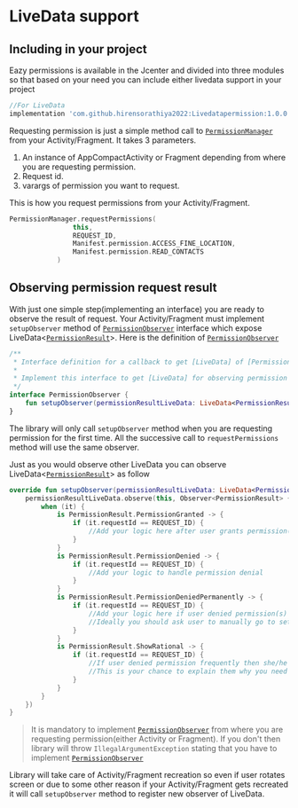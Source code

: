 # LiveData support

## Including in your project
Eazy permissions is available in the Jcenter and divided into three modules so that based on your need you can include either livedata support in your project

```groovy
//For LiveData
implementation 'com.github.hirensorathiya2022:Livedatapermission:1.0.0'
```

Requesting permission is just a simple method call to [`PermissionManager`](../livedatapermission/src/main/java/com/eazypermissions/livedatapermission/PermissionManager.kt) from your Activity/Fragment. It takes 3 parameters.
1. An instance of AppCompactActivity or Fragment depending from where you are requesting permission.
2. Request id.
3. varargs of permission you want to request.

This is how you request permissions from your Activity/Fragment.
```kotlin
PermissionManager.requestPermissions(
                this,
                REQUEST_ID,
                Manifest.permission.ACCESS_FINE_LOCATION,
                Manifest.permission.READ_CONTACTS
            )
```

## Observing permission request result
With just one simple step(implementing an interface) you are ready to observe the result of request.
Your Activity/Fragment must implement `setupObserver` method of [`PermissionObserver`](https://github.com/sagar-viradiya/eazypermissions/blob/e1a36d5fb3ad487ac22da9b18e9b4c848cfcb74c/livedatapermission/src/main/java/com/eazypermissions/livedatapermission/PermissionManager.kt#L115) interface which expose LiveData<[`PermissionResult`](../common/src/main/java/com/eazypermissions/common/model/PermissionResult.kt)>. Here is the definition of [`PermissionObserver`](https://github.com/sagar-viradiya/eazypermissions/blob/e1a36d5fb3ad487ac22da9b18e9b4c848cfcb74c/livedatapermission/src/main/java/com/eazypermissions/livedatapermission/PermissionManager.kt#L115)
```kotlin
/**
 * Interface definition for a callback to get [LiveData] of [PermissionResult]
 *
 * Implement this interface to get [LiveData] for observing permission request result.
 */
interface PermissionObserver {
    fun setupObserver(permissionResultLiveData: LiveData<PermissionResult>)
}
```
The library will only call `setupObserver` method when you are requesting permission for the first time. All the successive call to `requestPermissions` method will use the same observer.

Just as you would observe other LiveData you can observe LiveData<[`PermissionResult`](../common/src/main/java/com/eazypermissions/common/model/PermissionResult.kt)> as follow
```kotlin
override fun setupObserver(permissionResultLiveData: LiveData<PermissionResult>) {
    permissionResultLiveData.observe(this, Observer<PermissionResult> {
        when (it) {
            is PermissionResult.PermissionGranted -> {
                if (it.requestId == REQUEST_ID) {
                    //Add your logic here after user grants permission(s)
                }
            }
            is PermissionResult.PermissionDenied -> {
                if (it.requestId == REQUEST_ID) {
                    //Add your logic to handle permission denial
                }
            }
            is PermissionResult.PermissionDeniedPermanently -> {
                if (it.requestId == REQUEST_ID) {
                    //Add your logic here if user denied permission(s) permanently.
                    //Ideally you should ask user to manually go to settings and enable permission(s)
                }
            }
            is PermissionResult.ShowRational -> {
                if (it.requestId == REQUEST_ID) {
                    //If user denied permission frequently then she/he is not clear about why you are asking this permission.
                    //This is your chance to explain them why you need permission.
                }
            }
        }
    })
}
```
> It is mandatory to implement [`PermissionObserver`](https://github.com/sagar-viradiya/eazypermissions/blob/e1a36d5fb3ad487ac22da9b18e9b4c848cfcb74c/livedatapermission/src/main/java/com/eazypermissions/livedatapermission/PermissionManager.kt#L115) from where you are requesting permission(either Activity or Fragment).
If you don't then library will throw `IllegalArgumentException` stating that you have to implement [`PermissionObserver`](https://github.com/sagar-viradiya/eazypermissions/blob/e1a36d5fb3ad487ac22da9b18e9b4c848cfcb74c/livedatapermission/src/main/java/com/eazypermissions/livedatapermission/PermissionManager.kt#L115)

Library will take care of Activity/Fragment recreation so even if user rotates screen or due to some other reason if your Activity/Fragment gets recreated it will call `setupObserver` method to register new observer of LiveData.
